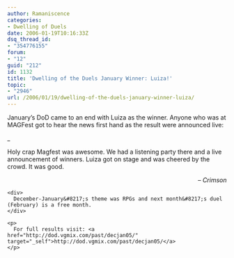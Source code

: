 ```yaml
---
author: Ramaniscence
categories:
- Dwelling of Duels
date: 2006-01-19T10:16:33Z
dsq_thread_id:
- "354776155"
forum:
- "12"
guid: "212"
id: 1132
title: 'Dwelling of the Duels January Winner: Luiza!'
topic:
- "2946"
url: /2006/01/19/dwelling-of-the-duels-january-winner-luiza/
---
```


January&#8217;s DoD came to an end with Luiza as the winner. Anyone who was at MAGFest got to hear the news first hand as the result were announced live: 

_</p> 

<div>
  Holy crap Magfest was awesome. We had a listening party there and a live announcement of winners. Luiza got on stage and was cheered by the crowd. It was good.
</div>

</em>

<div align="right">
  <em></p> 
  
  <div>
    &#8211; Crimson
  </div>
  
  <p>
    </em></div> 
    
    <div>
      December-January&#8217;s theme was RPGs and next month&#8217;s duel (February) is a free month.
    </div>
    
    <p>
      For full results visit: <a href="http://dod.vgmix.com/past/decjan05/" target="_self">http://dod.vgmix.com/past/decjan05/</a>
    </p>